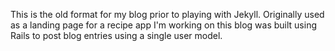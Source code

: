 This is the old format for my blog prior to playing with Jekyll.
Originally used as a landing page for a recipe app I'm working on this  blog was built using Rails to post blog entries using a single user model.
